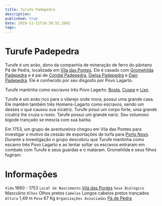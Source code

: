 ```yaml
---
title: Turufe Padepedra
description: 
published: true
date: 2019-11-11T16:29:52.269Z
tags: 
---
```


<!-- SUBTITLE: Visão geral sobre Turufe Padepedra -->

# Turufe Padepedra
Turufe é um anão, dono da companhia de mineração de ferro do pântano Pá de Pedra, localizada em [Vila das Pontes](http://localhost/lugares/plano-material/drafeon/sudeste-de-drafeon/vila-das-pontes#vila-das-pontes). Ele é casado com [Gromehilda Padepedra](http://localhost/individuos/gromehilda-padepedra#gromehilda-padepedra) e é pai de [Condal Padepedra](http://localhost/individuos/condal-padepedra#condal-padepedra), [Dielsa Padepedra](http://localhost/individuos/dielsa-padepedra#dielsa-padepedra) e [Dain Padepedra](http://localhost/individuos/dain-padepedra#dain-padepedra). Ele é conhecido por seu disgosto por Povo Lagarto.

Turufe mantinha como escravos três Povo Lagarto: [Bosta](http://localhost/individuos/bosta#bosta), [Cuspe](http://localhost/individuos/cuspe#cuspe) e [Lixo](http://localhost/individuos/lixo#lixo).

Turufe é um anão rico para o vilarejo onde mora, possui uma grande casa. Ele mantêm também três Homens-Lagarto como escravos, sendo um desses o que causou sua cicatriz. Turufe posui um corpo forte, uma grande cicatriz lhe cruza o rosto. Tarufe possui um grande nariz. Seu volumoso bigode trançado se mescla com sua barba.

Em 1753, um grupo de aventureiros chegou em Vila das Pontes para investigar o motivo da cessão de exportações de turfa para [Porto Novo](http://localhost/lugares/plano-material/drafeon/sudeste-de-drafeon/porto-novo#porto-novo). Durante a investigação o grupo descobriu que Turufe mantinha como escavro três Povo Lagarto e ao tentar soltar os escravos entraram em combate com Turufe e seus guardas e o mataram. Gromehilda e seus filhos fugiram.

# Informações
`Vida` 1660 - 1753 
`Local de Nascimento` [Vila das Pontes](http://localhost/lugares/plano-material/drafeon/sudeste-de-drafeon/vila-das-pontes#vila-das-pontes)
`Sexo Biológico` Masculino
`Olhos` Olhos pretos
`Cabelos` Longos cabelos pretos trançados
`Altura` 1,49 m
`Peso` 67 Kg
`Organizações Associadas` [Pá de Pedra](http://localhost/faccoes/faccoes-independentes/pa-de-pedra#pa-de-pedra)

